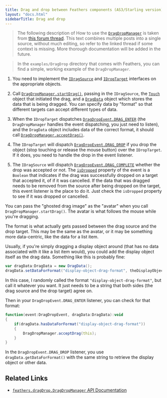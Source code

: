 ```yaml
---
title: Drag and drop between Feathers components (AS3/Starling version)
layout: "docs.html"
sidebarTitle: Drag and drop
---
```


> The following description of How to use the [`DragDropManager`](/api-reference/feathers/dragDrop/DragDropManager.html) is taken from [this forum thread](https://forum.starling-framework.org/topic/would-you-please-give-us-an-examples-on-how-to-use-dragdropmanager). This text combines multiple posts into a single source, without much editing, so refer to the linked thread if some context is missing. More thorough documentation will be added in the future.

> In the `examples/DragDrop` directory that comes with Feathers, you can find a simple, working example of the `DragDropManager`.

1. You need to implement the [`IDragSource`](/api-reference/feathers/dragDrop/IDragSource.html) and [`IDropTarget`](/api-reference/feathers/dragDrop/IDropTarget.html) interfaces on the appropriate objects.

2. Call [`DragDropManager.startDrag()`](</api-reference/feathers/dragDrop/DragDropManager.html#startDrag()>), passing in the `IDragSource`, the [`Touch`](https://doc.starling-framework.org/core/starling/events/Touch.html) object that initiated the drag, and a [`DragData`](/api-reference/feathers/dragDrop/DragData.html) object which stores the data that is being dragged. You can specify data by "format" so that different targets can accept different types of data.

3. When the `IDropTarget` dispatches [`DragDropEvent.DRAG_ENTER`](/api-reference/feathers/events/DragDropEvent.html#DRAG_ENTER) (the `DragDropManager` handles the event dispatching, you just need to listen), and the `DragData` object includes data of the correct format, it should call [`DragDropManager.acceptDrag()`](</api-reference/feathers/dragDrop/DragDropManager.html#acceptDrag()>).

4. The `IDropTarget` will dispatch [`DragDropEvent.DRAG_DROP`](/api-reference/feathers/events/DragDropEvent.html#DRAG_DROP) if you drop the object (stop touching or release the mouse button) over the `IDropTarget`. If it does, you need to handle the drop in the event listener.

5. The `IDragSource` will dispatch [`DragDropEvent.DRAG_COMPLETE`](/api-reference/feathers/events/DragDropEvent.html#DRAG_COMPLETE) whether the drop was accepted or not. The [`isDropped`](/api-reference/feathers/events/DragDropEvent.html#isDropped) property of the event is a `Boolean` that indicates if the drag was successfully dropped on a target that accepted it, of if it was cancelled. If the data that was dragged needs to be removed from the source after being dropped on the target, this event listener is the place to do it. Just check the `isDropped` property to see if it was dropped or cancelled.

You can pass the "ghosted drag image" as the "avatar" when you call `DragDropManager.startDrag()`. The avatar is what follows the mouse while you're dragging.

The format is what actually gets passed between the drag source and the drop target. This may be the same as the avatar, or it may be something more data-centric, like the data for a list item.

Usually, if you're simply dragging a display object around (that has no data associated with it like a list item would), you could add the display object itself as the drag data. Something like this is probably fine:

```actionscript
var dragData:DragData = new DragData();
dragData.setDataForFormat("display-object-drag-format", theDisplayObject);
```

In this case, I randomly called the format `"display-object-drag-format"`, but call it whatever you want. It just needs to be a string that both sides (the drag source and the drop target) agree on.

Then in your `DragDropEvent.DRAG_ENTER` listener, you can check for that format:

```actionscript
function(event:DragDropEvent, dragData:DragData):void
{
    if(dragData.hasDataForFormat("display-object-drag-format"))
    {
        DragDropManager.acceptDrag(this);
    }
}
```

In the `DragDropEvent.DRAG_DROP` listener, you use `dragData.getDataForFormat()` with the same string to retrieve the display object or other data.

## Related Links

- [`feathers.dragDrop.DragDropManager` API Documentation](/api-reference/feathers/dragDrop/DragDropManager.html)
